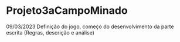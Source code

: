 # Projeto3aCampoMinado

09/03/2023
Definição do jogo, começo do desenvolvimento da parte escrita (Regras, descrição e análise)


